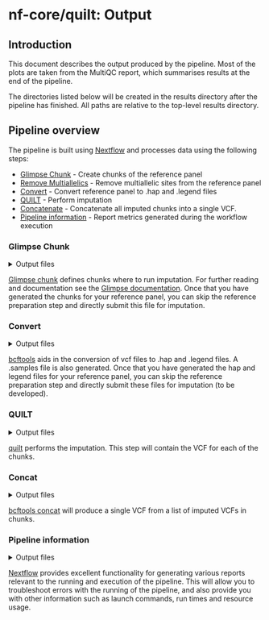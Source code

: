 # nf-core/quilt: Output

## Introduction

This document describes the output produced by the pipeline. Most of the plots are taken from the MultiQC report, which summarises results at the end of the pipeline.

The directories listed below will be created in the results directory after the pipeline has finished. All paths are relative to the top-level results directory.

## Pipeline overview

The pipeline is built using [Nextflow](https://www.nextflow.io/) and processes data using the following steps:

- [Glimpse Chunk](#glimpse) - Create chunks of the reference panel
- [Remove Multiallelics](#multiallelics) - Remove multiallelic sites from the reference panel
- [Convert](#convert) - Convert reference panel to .hap and .legend files
- [QUILT](#quilt) - Perform imputation
- [Concatenate](#concatenate) - Concatenate all imputed chunks into a single VCF.
- [Pipeline information](#pipeline-information) - Report metrics generated during the workflow execution

### Glimpse Chunk

<details markdown="1">
<summary>Output files</summary>

- `glimpse/`
  - `*.txt`: TXT file containing the chunks obtained from running Glimpse chunks.

</details>

[Glimpse chunk](https://odelaneau.github.io/GLIMPSE/) defines chunks where to run imputation. For further reading and documentation see the [Glimpse documentation](https://odelaneau.github.io/GLIMPSE/glimpse1/commands.html). Once that you have generated the chunks for your reference panel, you can skip the reference preparation step and directly submit this file for imputation.


### Convert

<details markdown="1">
<summary>Output files</summary>

- `bcftools/convert/`
  - `*.hap`: a .hap file for the reference panel.
  - `*.legend*`: a .legend file for the reference panel.

</details>

[bcftools](https://samtools.github.io/bcftools/bcftools.html) aids in the conversion of vcf files to .hap and .legend files. A .samples file is also generated.  Once that you have generated the hap and legend files for your reference panel, you can skip the reference preparation step and directly submit these files for imputation (to be developed).

### QUILT

<details markdown="1">
<summary>Output files</summary>

  - `quilt/`
  - `quilt.*.vcf.gz`: Imputed VCF for a specific chunk.
  - `quilt.*.vcf.gz.tbi`: TBI for the Imputed VCF for a specific chunk.

</details>

[quilt](https://github.com/rwdavies/QUILT) performs the imputation. This step will contain the VCF for each of the chunks.

### Concat

<details markdown="1">
<summary>Output files</summary>

  - `bcftools/concat`
  - `.*.vcf.gz`: Imputed and ligated VCF for a sample.

</details>

[bcftools concat](https://samtools.github.io/bcftools/bcftools.html) will produce a single VCF from a list of imputed VCFs in chunks.


### Pipeline information

<details markdown="1">
<summary>Output files</summary>

- `pipeline_info/`
  - Reports generated by Nextflow: `execution_report.html`, `execution_timeline.html`, `execution_trace.txt` and `pipeline_dag.dot`/`pipeline_dag.svg`.
  - Reports generated by the pipeline: `pipeline_report.html`, `pipeline_report.txt` and `software_versions.yml`. The `pipeline_report*` files will only be present if the `--email` / `--email_on_fail` parameter's are used when running the pipeline.
  - Reformatted samplesheet files used as input to the pipeline: `samplesheet.valid.csv`.
  - Parameters used by the pipeline run: `params.json`.

</details>

[Nextflow](https://www.nextflow.io/docs/latest/tracing.html) provides excellent functionality for generating various reports relevant to the running and execution of the pipeline. This will allow you to troubleshoot errors with the running of the pipeline, and also provide you with other information such as launch commands, run times and resource usage.
